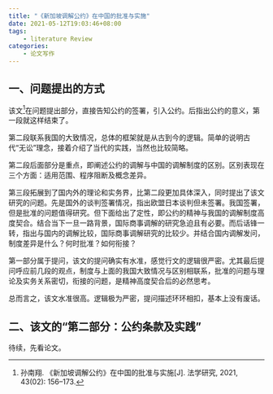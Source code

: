 ```yaml
---
title: "《新加坡调解公约》在中国的批准与实施"
date: 2021-05-12T19:03:46+08:00
tags: 
    - literature Review
categories:
    - 论文写作
---
```


## 一、问题提出的方式

该文[^1]在问题提出部分，直接告知公约的签署，引入公约。后指出公约的意义，第一段就这样结束了。

第二段联系我国的大致情况，总体的框架就是从古到今的逻辑。简单的说明古代“无讼”理念，接着介绍了当代的实践，当然也比较简略。

第二段后面部分是重点，即阐述公约的调解与中国的调解制度的区别。区别表现在三个方面：适用范围、程序阻断及概念差异。

第三段拓展到了国内外的理论和实务界，比第二段更加具体深入，同时提出了该文研究的问题。先是国外的谈判签署情况，指出欧盟日本谈判但未签署。我国签署，但是批准的问题值得研究。但下面给出了定性，即公约的精神与我国的调解制度高度契合。结合当下一旦一路背景，国际商事调解的研究急迫且有必要。而后话锋一转，指出与国内的调解比较，国际商事调解研究的比较少。并结合国内调解发问，制度差异是什么？何时批准？如何衔接？

第一部分属于提问，该文的提问确实有水准，感觉行文的逻辑很严密。尤其最后提问呼应前几段的观点，制度与上面的我国大致情况与区别相联系，批准的问题与理论及实务关系密切，衔接的问题，是精神高度契合后的必然思考。

总而言之，该文水准很高。逻辑极为严密，提问描述环环相扣，基本上没有废话。

## 二、该文的“第二部分：公约条款及实践”

待续，先看论文。

[^1]:孙南翔. 《新加坡调解公约》在中国的批准与实施[J]. 法学研究, 2021, 43(02): 156–173.